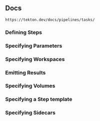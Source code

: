 ## Docs
```shell
https://tekton.dev/docs/pipelines/tasks/
```

### Defining Steps

### Specifying Parameters

### Specifying Workspaces

### Emitting Results

### Specifying Volumes

### Specifying a Step template

### Specifying Sidecars
